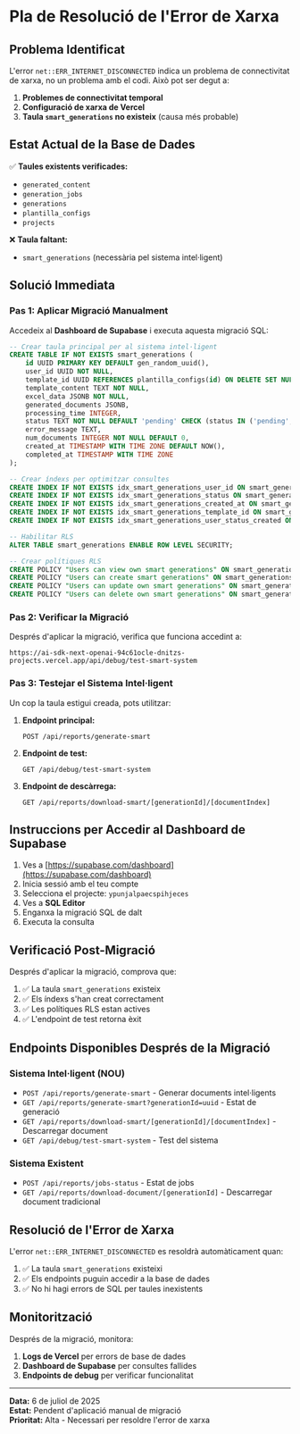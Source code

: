 # Pla de Resolució de l'Error de Xarxa

## Problema Identificat

L'error `net::ERR_INTERNET_DISCONNECTED` indica un problema de connectivitat de xarxa, no un problema amb el codi. Això pot ser degut a:

1. **Problemes de connectivitat temporal**
2. **Configuració de xarxa de Vercel**
3. **Taula `smart_generations` no existeix** (causa més probable)

## Estat Actual de la Base de Dades

✅ **Taules existents verificades:**
- `generated_content`
- `generation_jobs` 
- `generations`
- `plantilla_configs`
- `projects`

❌ **Taula faltant:**
- `smart_generations` (necessària pel sistema intel·ligent)

## Solució Immediata

### Pas 1: Aplicar Migració Manualment

Accedeix al **Dashboard de Supabase** i executa aquesta migració SQL:

```sql
-- Crear taula principal per al sistema intel·ligent
CREATE TABLE IF NOT EXISTS smart_generations (
    id UUID PRIMARY KEY DEFAULT gen_random_uuid(),
    user_id UUID NOT NULL,
    template_id UUID REFERENCES plantilla_configs(id) ON DELETE SET NULL,
    template_content TEXT NOT NULL,
    excel_data JSONB NOT NULL,
    generated_documents JSONB,
    processing_time INTEGER,
    status TEXT NOT NULL DEFAULT 'pending' CHECK (status IN ('pending', 'processing', 'completed', 'failed')),
    error_message TEXT,
    num_documents INTEGER NOT NULL DEFAULT 0,
    created_at TIMESTAMP WITH TIME ZONE DEFAULT NOW(),
    completed_at TIMESTAMP WITH TIME ZONE
);

-- Crear índexs per optimitzar consultes
CREATE INDEX IF NOT EXISTS idx_smart_generations_user_id ON smart_generations(user_id);
CREATE INDEX IF NOT EXISTS idx_smart_generations_status ON smart_generations(status);
CREATE INDEX IF NOT EXISTS idx_smart_generations_created_at ON smart_generations(created_at DESC);
CREATE INDEX IF NOT EXISTS idx_smart_generations_template_id ON smart_generations(template_id) WHERE template_id IS NOT NULL;
CREATE INDEX IF NOT EXISTS idx_smart_generations_user_status_created ON smart_generations(user_id, status, created_at DESC);

-- Habilitar RLS
ALTER TABLE smart_generations ENABLE ROW LEVEL SECURITY;

-- Crear polítiques RLS
CREATE POLICY "Users can view own smart generations" ON smart_generations FOR SELECT USING (auth.uid() = user_id);
CREATE POLICY "Users can create smart generations" ON smart_generations FOR INSERT WITH CHECK (auth.uid() = user_id);
CREATE POLICY "Users can update own smart generations" ON smart_generations FOR UPDATE USING (auth.uid() = user_id);
CREATE POLICY "Users can delete own smart generations" ON smart_generations FOR DELETE USING (auth.uid() = user_id);
```

### Pas 2: Verificar la Migració

Després d'aplicar la migració, verifica que funciona accedint a:

```
https://ai-sdk-next-openai-94c61ocle-dnitzs-projects.vercel.app/api/debug/test-smart-system
```

### Pas 3: Testejar el Sistema Intel·ligent

Un cop la taula estigui creada, pots utilitzar:

1. **Endpoint principal:**
   ```
   POST /api/reports/generate-smart
   ```

2. **Endpoint de test:**
   ```
   GET /api/debug/test-smart-system
   ```

3. **Endpoint de descàrrega:**
   ```
   GET /api/reports/download-smart/[generationId]/[documentIndex]
   ```

## Instruccions per Accedir al Dashboard de Supabase

1. Ves a [https://supabase.com/dashboard](https://supabase.com/dashboard)
2. Inicia sessió amb el teu compte
3. Selecciona el projecte: `ypunjalpaecspihjeces`
4. Ves a **SQL Editor**
5. Enganxa la migració SQL de dalt
6. Executa la consulta

## Verificació Post-Migració

Després d'aplicar la migració, comprova que:

1. ✅ La taula `smart_generations` existeix
2. ✅ Els índexs s'han creat correctament
3. ✅ Les polítiques RLS estan actives
4. ✅ L'endpoint de test retorna èxit

## Endpoints Disponibles Després de la Migració

### Sistema Intel·ligent (NOU)
- `POST /api/reports/generate-smart` - Generar documents intel·ligents
- `GET /api/reports/generate-smart?generationId=uuid` - Estat de generació
- `GET /api/reports/download-smart/[generationId]/[documentIndex]` - Descarregar document
- `GET /api/debug/test-smart-system` - Test del sistema

### Sistema Existent
- `POST /api/reports/jobs-status` - Estat de jobs
- `GET /api/reports/download-document/[generationId]` - Descarregar document tradicional

## Resolució de l'Error de Xarxa

L'error `net::ERR_INTERNET_DISCONNECTED` es resoldrà automàticament quan:

1. ✅ La taula `smart_generations` existeixi
2. ✅ Els endpoints puguin accedir a la base de dades
3. ✅ No hi hagi errors de SQL per taules inexistents

## Monitorització

Després de la migració, monitora:

1. **Logs de Vercel** per errors de base de dades
2. **Dashboard de Supabase** per consultes fallides
3. **Endpoints de debug** per verificar funcionalitat

---

**Data:** 6 de juliol de 2025  
**Estat:** Pendent d'aplicació manual de migració  
**Prioritat:** Alta - Necessari per resoldre l'error de xarxa
